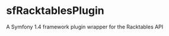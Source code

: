 sfRacktablesPlugin
==================

A Symfony 1.4 framework plugin wrapper for the Racktables API
